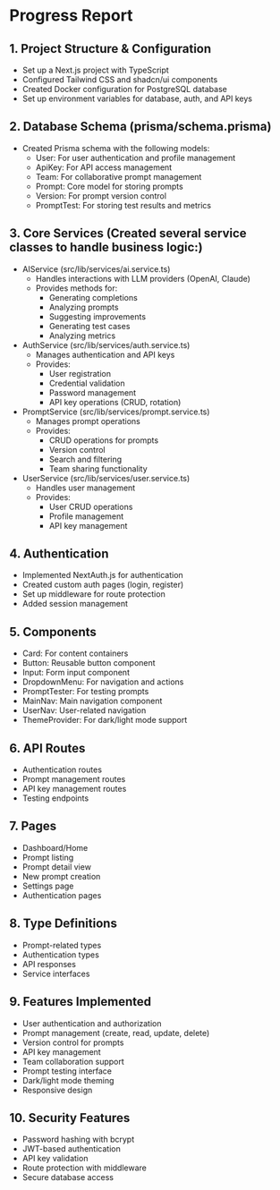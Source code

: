 # Progress Report

## 1. Project Structure & Configuration

- Set up a Next.js project with TypeScript
- Configured Tailwind CSS and shadcn/ui components
- Created Docker configuration for PostgreSQL database
- Set up environment variables for database, auth, and API keys

## 2. Database Schema (prisma/schema.prisma)

- Created Prisma schema with the following models:
  - User: For user authentication and profile management
  - ApiKey: For API access management
  - Team: For collaborative prompt management
  - Prompt: Core model for storing prompts
  - Version: For prompt version control
  - PromptTest: For storing test results and metrics

## 3. Core Services (Created several service classes to handle business logic:)

- AIService (src/lib/services/ai.service.ts)
  - Handles interactions with LLM providers (OpenAI, Claude)
  - Provides methods for:
    - Generating completions
    - Analyzing prompts
    - Suggesting improvements
    - Generating test cases
    - Analyzing metrics
- AuthService (src/lib/services/auth.service.ts)
  - Manages authentication and API keys
  - Provides:
    - User registration
    - Credential validation
    - Password management
    - API key operations (CRUD, rotation)
- PromptService (src/lib/services/prompt.service.ts)
  - Manages prompt operations
  - Provides:
    - CRUD operations for prompts
    - Version control
    - Search and filtering
    - Team sharing functionality
- UserService (src/lib/services/user.service.ts)
  - Handles user management
  - Provides:
    - User CRUD operations
    - Profile management
    - API key management

## 4. Authentication

- Implemented NextAuth.js for authentication
- Created custom auth pages (login, register)
- Set up middleware for route protection
- Added session management

## 5. Components

- Card: For content containers
- Button: Reusable button component
- Input: Form input component
- DropdownMenu: For navigation and actions
- PromptTester: For testing prompts
- MainNav: Main navigation component
- UserNav: User-related navigation
- ThemeProvider: For dark/light mode support

## 6. API Routes

- Authentication routes
- Prompt management routes
- API key management routes
- Testing endpoints

## 7. Pages

- Dashboard/Home
- Prompt listing
- Prompt detail view
- New prompt creation
- Settings page
- Authentication pages

## 8. Type Definitions

- Prompt-related types
- Authentication types
- API responses
- Service interfaces

## 9. Features Implemented

- User authentication and authorization
- Prompt management (create, read, update, delete)
- Version control for prompts
- API key management
- Team collaboration support
- Prompt testing interface
- Dark/light mode theming
- Responsive design

## 10. Security Features

- Password hashing with bcrypt
- JWT-based authentication
- API key validation
- Route protection with middleware
- Secure database access
